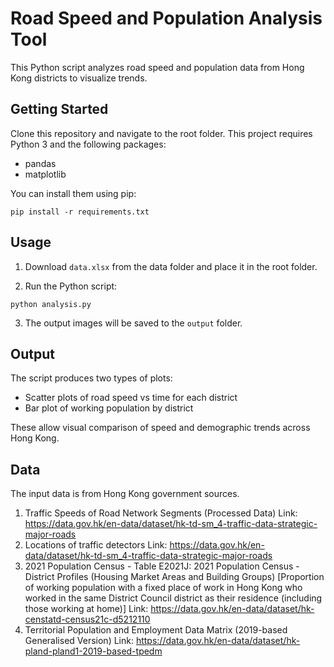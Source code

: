 # Road Speed and Population Analysis Tool

This Python script analyzes road speed and population data from Hong Kong districts to visualize trends.

## Getting Started

Clone this repository and navigate to the root folder. This project requires Python 3 and the following packages:

- pandas
- matplotlib

You can install them using pip:

```
pip install -r requirements.txt
```

## Usage

1. Download `data.xlsx` from the data folder and place it in the root folder. 

2. Run the Python script:

```
python analysis.py
``` 

3. The output images will be saved to the `output` folder.

## Output

The script produces two types of plots:

- Scatter plots of road speed vs time for each district
- Bar plot of working population by district

These allow visual comparison of speed and demographic trends across Hong Kong.

## Data

The input data is from Hong Kong government sources. 
1.	Traffic Speeds of Road Network Segments (Processed Data)
Link: https://data.gov.hk/en-data/dataset/hk-td-sm_4-traffic-data-strategic-major-roads
2.	Locations of traffic detectors
Link: https://data.gov.hk/en-data/dataset/hk-td-sm_4-traffic-data-strategic-major-roads
3.	2021 Population Census - Table E2021J: 2021 Population Census - District Profiles (Housing Market Areas and Building Groups) [Proportion of working population with a fixed place of work in Hong Kong who worked in the same District Council district as their residence (including those working at home)]
Link: https://data.gov.hk/en-data/dataset/hk-censtatd-census21c-d5212110 
4.	Territorial Population and Employment Data Matrix (2019-based Generalised Version)
Link: https://data.gov.hk/en-data/dataset/hk-pland-pland1-2019-based-tpedm

